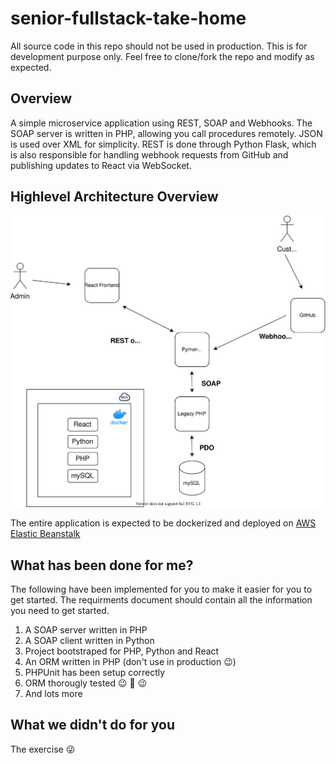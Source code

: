 # senior-fullstack-take-home

All source code in this repo should not be used in production. This is for development purpose only. Feel free to clone/fork the repo and modify as expected. 

## Overview

A simple microservice application using REST, SOAP and Webhooks. The SOAP server is written in PHP, allowing you call procedures remotely. JSON is used over XML for simplicity. REST is done through Python Flask, which is also responsible for handling webhook requests from GitHub and publishing updates to React via WebSocket.


## Highlevel Architecture Overview

![Architecture](architecture.svg)


The entire application is expected to be dockerized and deployed on [AWS Elastic Beanstalk](https://aws.amazon.com/elasticbeanstalk/)


## What has been done for me?

The following have been implemented for you to make it easier for you to get started. The requirments document should contain all the information you need to get started.

1. A SOAP server written in PHP
2. A SOAP client written in Python
3. Project bootstraped for PHP, Python and React
4. An ORM written in PHP (don't use in production 😉)
5. PHPUnit has been setup correctly
6. ORM thorougly tested 😉 🤔 😉
7. And lots more

## What we didn't do for you

The exercise 😜

